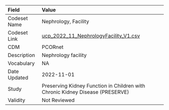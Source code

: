 |Field        |Value                                                                         |
|:------------|:-----------------------------------------------------------------------------|
|Codeset Name |Nephrology, Facility                                                          |
|Codeset Link |[ucp_2022_11_NephrologyFacility_V1.csv](https://github.com/PEDSnet/Variable-Dictionary/blob/main/visits/ucp_2022_11_NephrologyFacility_V1.csv.csv)|
|CDM          |PCORnet                                                                       |
|Description  |Nephrology facility                                                           |
|Vocabulary   |NA                                                                            |
|Date Updated |2022-11-01                                                                    |
|Study        |Preserving Kidney Function in Children with Chronic Kidney Disease (PRESERVE) |
|Validity     |Not Reviewed                                                                  |
